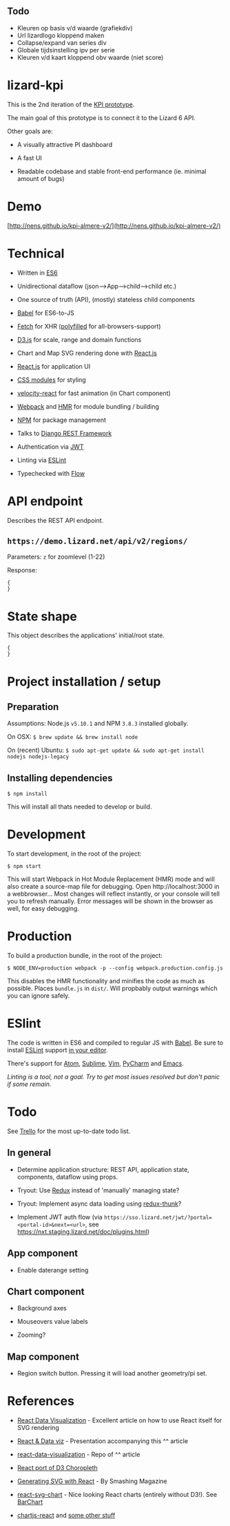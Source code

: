 Todo
----

- Kleuren op basis v/d waarde (grafiekdiv)
- Url lizardlogo kloppend maken
- Collapse/expand van series div
- Globale tijdsinstelling ipv per serie
- Kleuren v/d kaart kloppend obv waarde (niet score)







lizard-kpi
==========

This is the 2nd iteration of the [KPI prototype](http://nens.github.io/kpi-prototype/#/).

The main goal of this prototype is to connect it to the Lizard 6 API.

Other goals are:

 * A visually attractive PI dashboard

 * A fast UI

 * Readable codebase and stable front-end performance (ie. minimal amount of bugs)


Demo
====

[http://nens.github.io/kpi-almere-v2/](http://nens.github.io/kpi-almere-v2/)


Technical
=========

 * Written in [ES6](https://nodejs.org/en/docs/es6/)

 * Unidirectional dataflow (json-->App-->child-->child etc.)

 * One source of truth (API), (mostly) stateless child components

 * [Babel](http://babeljs.io/) for ES6-to-JS

 * [Fetch](https://developer.mozilla.org/en/docs/Web/API/Fetch_API) for XHR ([polyfilled](https://github.com/github/fetch) for all-browsers-support)

 * [D3.js](https://d3js.org/) for scale, range and domain functions

 * Chart and Map SVG rendering done with [React.js](https://facebook.github.io/react/)

 * [React.js](https://facebook.github.io/react/) for application UI

 * [CSS modules](https://github.com/css-modules/css-modules) for styling

 * [velocity-react](https://github.com/twitter-fabric/velocity-react/) for fast animation (in Chart component)

 * [Webpack](https://webpack.github.io/) and [HMR](https://webpack.github.io/docs/hot-module-replacement.html) for module bundling / building

 * [NPM](https://www.npmjs.com/) for package management

 * Talks to [Django REST Framework](http://www.django-rest-framework.org/)

 * Authentication via [JWT](https://jwt.io/)

 * Linting via [ESLint](http://eslint.org/)

 * Typechecked with [Flow](http://flowtype.org/)




API endpoint
============

Describes the REST API endpoint.

`https://demo.lizard.net/api/v2/regions/`
-----------------------------------------
Parameters: `z` for zoomlevel (1-22)

Response:
```
{
}
```



State shape
===========

This object describes the applications' initial/root state.

```
{
}
```


Project installation / setup
============================

Preparation
-----------

Assumptions: Node.js `v5.10.1` and NPM `3.8.3` installed globally.

On OSX: `$ brew update && brew install node`

On (recent) Ubuntu: `$ sudo apt-get update && sudo apt-get install nodejs nodejs-legacy`



Installing dependencies
-----------------------

```
$ npm install
```

This will install all thats needed to develop or build.



Development
===========

To start development, in the root of the project:

```
$ npm start
```
This will start Webpack in Hot Module Replacement (HMR) mode and will also
create a source-map file for debugging.
Open http://localhost:3000 in a webbrowser... Most changes will reflect instantly,
or your console will tell you to refresh manually. Error messages will be shown in the browser as well, for easy debugging.


Production
==========

To build a production bundle, in the root of the project:

```
$ NODE_ENV=production webpack -p --config webpack.production.config.js
```
This disables the HMR functionality and minifies the code as much as possible. Places `bundle.js` in `dist/`. Will propbably output warnings which you can ignore safely.


ESlint
======

The code is written in ES6 and compiled to regular JS with [Babel](http://babeljs.io/). Be sure to install [ESLint](http://eslint.org/) support [in your editor](http://eslint.org/docs/user-guide/integrations).

There's support for [Atom](https://atom.io/packages/linter-eslint), [Sublime](https://github.com/roadhump/SublimeLinter-eslint), [Vim](https://github.com/scrooloose/syntastic/tree/master/syntax_checkers/javascript), [PyCharm](http://plugins.jetbrains.com/plugin/7494) and [Emacs](http://www.flycheck.org/manual/latest/Supported-languages.html#Javascript).

*Linting is a tool, not a goal. Try to get most issues resolved but don't panic if
some remain.*




Todo
====

See [Trello](https://trello.com/b/Mc074A5k/pi-dashboards) for the most up-to-date todo list.


In general
----------

 * Determine application structure: REST API, application state, components, dataflow using props.

 * Tryout: Use [Redux](http://redux.js.org/) instead of 'manually' managing state?

 * Tryout: Implement async data loading using [redux-thunk](https://github.com/gaearon/redux-thunk)?

 * Implement JWT auth flow (via `https://sso.lizard.net/jwt/?portal=<portal-id>&next=<url>`, see https://nxt.staging.lizard.net/doc/plugins.html)


App component
-------------

* Enable daterange setting


Chart component
---------------

* Background axes

* Mouseovers value labels

* Zooming?


Map component
-------------

* Region switch button. Pressing it will load another geometry/pi set.




References
==========

* [React Data Visualization](http://fraserxu.me/2015/06/03/react-data-visualization/) - Excellent article on how to use React itself for SVG rendering

* [React & Data viz](http://slides.com/fraserxu/deck#/) - Presentation accompanying this ^^ article

* [react-data-visualization](https://github.com/fraserxu/react-data-visualization) - Repo of ^^ article

* [React port of D3 Choropleth](http://bl.ocks.org/pleasetrythisathome/9713092)

* [Generating SVG with React](https://www.smashingmagazine.com/2015/12/generating-svg-with-react/) - By Smashing Magazine

* [react-svg-chart](https://github.com/colinmeinke/react-svg-chart) - Nice looking React charts (entirely without D3!). See [BarChart](https://github.com/colinmeinke/react-svg-chart/blob/master/src/BarChart.js)

* [chartjs-react](http://jhudson8.github.io/react-chartjs/) and [some other stuff](https://gist.github.com/tdboone/fdd1ea6a6912d635475b)
